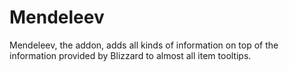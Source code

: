 # Mendeleev

Mendeleev, the addon, adds all kinds of information on top of the information provided by Blizzard to almost all item tooltips.
